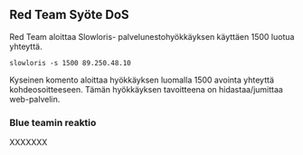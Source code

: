 ## Red Team Syöte DoS

Red Team aloittaa Slowloris- palvelunestohyökkäyksen käyttäen 1500 luotua yhteyttä.
```
slowloris -s 1500 89.250.48.10
```
Kyseinen komento aloittaa hyökkäyksen luomalla 1500 avointa yhteyttä kohdeosoitteeseen. Tämän hyökkäyksen tavoitteena on hidastaa/jumittaa
web-palvelin.

### Blue teamin reaktio

XXXXXXX
